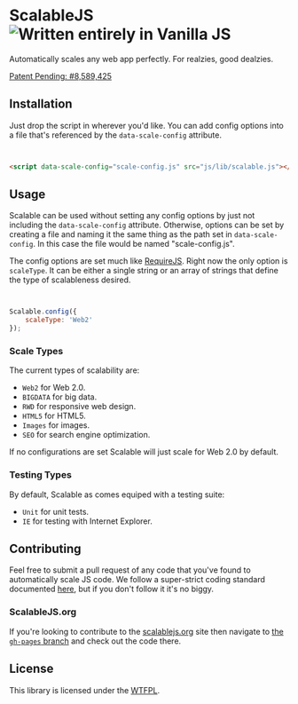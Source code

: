 ScalableJS ![Written entirely in Vanilla JS](http://vanilla-js.com/assets/button.png "Vanilla JS")
==========

Automatically scales any web app perfectly. For realzies, good dealzies.

[Patent Pending: #8,589,425](http://www.google.com/patents/US8589425)

## Installation

Just drop the script in wherever you'd like. You can add config options into a file that's referenced by the `data-scale-config` attribute.

```html


<script data-scale-config="scale-config.js" src="js/lib/scalable.js"></script>

```

## Usage

Scalable can be used without setting any config options by just not including the `data-scale-config` attribute. Otherwise, options can be set by creating a file and naming it the same thing as the path set in `data-scale-config`. In this case the file would be named "scale-config.js".

The config options are set much like [RequireJS](http://requirejs.org/docs/api.html#config). Right now the only option is `scaleType`. It can be either a single string or an array of strings that define the type of scalableness desired.

```js


Scalable.config({
    scaleType: 'Web2'
});

```

### Scale Types

The current types of scalability are:

 * `Web2` for Web 2.0.
 * `BIGDATA` for big data.
 * `RWD` for responsive web design.
 * `HTML5` for HTML5.
 * `Images` for images.
 * `SEO` for search engine optimization.

If no configurations are set Scalable will just scale for Web 2.0 by default.

### Testing Types

By default, Scalable as comes equiped with a testing suite:

 * `Unit` for unit tests.
 * `IE` for testing with Internet Explorer.

## Contributing

Feel free to submit a pull request of any code that you've found to automatically scale JS code. We follow a super-strict coding standard documented [here](https://github.com/airbnb/javascript), but if you don't follow it it's no biggy.

### ScalableJS.org

If you're looking to contribute to the [scalablejs.org](http://scalablejs.org) site then navigate to [the `gh-pages` branch](https://github.com/likethemammal/scalablejs/tree/gh-pages) and check out the code there.

## License

This library is licensed under the [WTFPL](http://www.wtfpl.net/about/).
